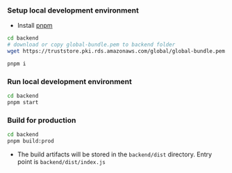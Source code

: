 ### Setup local development environment
- Install [pnpm](https://pnpm.io/installation) 

```bash
cd backend
# download or copy global-bundle.pem to backend folder
wget https://truststore.pki.rds.amazonaws.com/global/global-bundle.pem

pnpm i
```

### Run local development environment

```bash
cd backend
pnpm start
```

### Build for production

```bash
cd backend
pnpm build:prod
```

- The build artifacts will be stored in the `backend/dist` directory. Entry point is `backend/dist/index.js`
